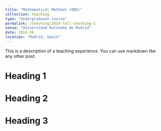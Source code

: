 ```yaml
---
title: "Mathematical Methods (ODE)"
collection: teaching
type: "Undergraduate course"
permalink: /teaching/2014-fall-teaching-1
venue: "Universidad Autínoma de Madrid"
date: 2014-10
location: "Madrid, Spain"
---
```


This is a description of a teaching experience. You can use markdown like any other post.

Heading 1
======

Heading 2
======

Heading 3
======
